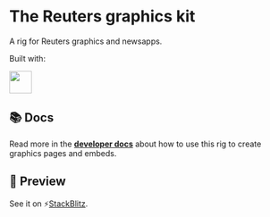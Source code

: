 # The Reuters graphics kit

A rig for Reuters graphics and newsapps.

Built with:

<a href="https://svelte.dev/docs/kit/" target="_blank">
<img src="https://raw.githubusercontent.com/sveltejs/branding/refs/heads/master/svelte-horizontal.svg" height="40" />
</a>

## 📚 Docs

Read more in the **[developer docs](https://reuters-graphics.github.io/bluprint_graphics-kit/)** about how to use this rig to create graphics pages and embeds.

## 👀 Preview

See it on ⚡[StackBlitz](https://stackblitz.com/github/reuters-graphics/bluprint_graphics-kit).
